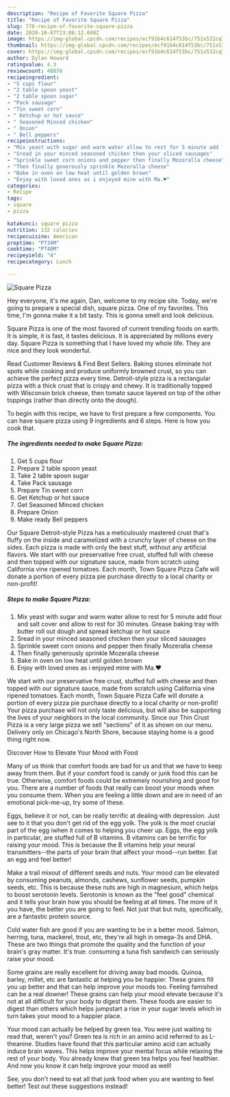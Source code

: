 ```yaml
---
description: "Recipe of Favorite Square Pizza"
title: "Recipe of Favorite Square Pizza"
slug: 776-recipe-of-favorite-square-pizza
date: 2020-10-07T23:08:12.048Z
image: https://img-global.cpcdn.com/recipes/ecf91b4c614f53bc/751x532cq70/square-pizza-recipe-main-photo.jpg
thumbnail: https://img-global.cpcdn.com/recipes/ecf91b4c614f53bc/751x532cq70/square-pizza-recipe-main-photo.jpg
cover: https://img-global.cpcdn.com/recipes/ecf91b4c614f53bc/751x532cq70/square-pizza-recipe-main-photo.jpg
author: Dylan Howard
ratingvalue: 4.3
reviewcount: 48878
recipeingredient:
- "5 cups flour"
- "2 table spoon yeast"
- "2 table spoon sugar"
- "Pack sausage"
- "Tin sweet corn"
- " Ketchup or hot sauce"
- " Seasoned Minced chicken"
- " Onion"
- " Bell peppers"
recipeinstructions:
- "Mix yeast with sugar and warm water allow to rest for 5 minute add flour and salt cover and allow to rest for 30 minutes. Grease baking tray with butter roll out dough and spread ketchup or hot sauce"
- "Sread in your minced seasoned chicken then your sliced sausages"
- "Sprinkle sweet corn onions and pepper then finally Mozeralla cheese"
- "Then finally generously sprinkle Mozeralla cheese"
- "Bake in oven on low heat until golden brown"
- "Enjoy with loved ones as i enjoyed mine with Ma.♥️"
categories:
- Recipe
tags:
- square
- pizza

katakunci: square pizza 
nutrition: 132 calories
recipecuisine: American
preptime: "PT34M"
cooktime: "PT40M"
recipeyield: "4"
recipecategory: Lunch

---
```



![Square Pizza](https://img-global.cpcdn.com/recipes/ecf91b4c614f53bc/751x532cq70/square-pizza-recipe-main-photo.jpg)

Hey everyone, it's me again, Dan, welcome to my recipe site. Today, we're going to prepare a special dish, square pizza. One of my favorites. This time, I'm gonna make it a bit tasty. This is gonna smell and look delicious.

Square Pizza is one of the most favored of current trending foods on earth. It is simple, it is fast, it tastes delicious. It is appreciated by millions every day. Square Pizza is something that I have loved my whole life. They are nice and they look wonderful.

Read Customer Reviews &amp; Find Best Sellers. Baking stones eliminate hot spots while cooking and produce uniformly browned crust, so you can achieve the perfect pizza every time. Detroit-style pizza is a rectangular pizza with a thick crust that is crispy and chewy. It is traditionally topped with Wisconsin brick cheese, then tomato sauce layered on top of the other toppings (rather than directly onto the dough).


To begin with this recipe, we have to first prepare a few components. You can have square pizza using 9 ingredients and 6 steps. Here is how you cook that.

<!--inarticleads1-->

##### The ingredients needed to make Square Pizza:

1. Get 5 cups flour
1. Prepare 2 table spoon yeast
1. Take 2 table spoon sugar
1. Take Pack sausage
1. Prepare Tin sweet corn
1. Get  Ketchup or hot sauce
1. Get  Seasoned Minced chicken
1. Prepare  Onion
1. Make ready  Bell peppers


Our Square Detroit-style Pizza has a meticulously mastered crust that&#39;s fluffy on the inside and caramelized with a crunchy layer of cheese on the sides. Each pizza is made with only the best stuff, without any artificial flavors. We start with our preservative free crust, stuffed full with cheese and then topped with our signature sauce, made from scratch using California vine ripened tomatoes. Each month, Town Square Pizza Cafe will donate a portion of every pizza pie purchase directly to a local charity or non-profit! 

<!--inarticleads2-->

##### Steps to make Square Pizza:

1. Mix yeast with sugar and warm water allow to rest for 5 minute add flour and salt cover and allow to rest for 30 minutes. Grease baking tray with butter roll out dough and spread ketchup or hot sauce
1. Sread in your minced seasoned chicken then your sliced sausages
1. Sprinkle sweet corn onions and pepper then finally Mozeralla cheese
1. Then finally generously sprinkle Mozeralla cheese
1. Bake in oven on low heat until golden brown
1. Enjoy with loved ones as i enjoyed mine with Ma.♥️


We start with our preservative free crust, stuffed full with cheese and then topped with our signature sauce, made from scratch using California vine ripened tomatoes. Each month, Town Square Pizza Cafe will donate a portion of every pizza pie purchase directly to a local charity or non-profit! Your pizza purchase will not only taste delicious, but will also be supporting the lives of your neighbors in the local community. Since our Thin Crust Pizza is a very large pizza we sell &#34;sections&#34; of it as shown on our menu. Delivery only on Chicago&#39;s North Shore, because staying home is a good thing right now. 

Discover How to Elevate Your Mood with Food


Many of us think that comfort foods are bad for us and that we have to keep away from them. But if your comfort food is candy or junk food this can be true. Otherwise, comfort foods could be extremely nourishing and good for you. There are a number of foods that really can boost your moods when you consume them. When you are feeling a little down and are in need of an emotional pick-me-up, try some of these.

Eggs, believe it or not, can be really terrific at dealing with depression. Just see to it that you don't get rid of the egg yolk. The yolk is the most crucial part of the egg iwhen it comes to helping you cheer up. Eggs, the egg yolk in particular, are stuffed full of B vitamins. B vitamins can be terrific for raising your mood. This is because the B vitamins help your neural transmitters--the parts of your brain that affect your mood--run better. Eat an egg and feel better!

Make a trail mixout of different seeds and nuts. Your mood can be elevated by consuming peanuts, almonds, cashews, sunflower seeds, pumpkin seeds, etc. This is because these nuts are high in magnesium, which helps to boost serotonin levels. Serotonin is known as the "feel good" chemical and it tells your brain how you should be feeling at all times. The more of it you have, the better you are going to feel. Not just that but nuts, specifically, are a fantastic protein source.

Cold water fish are good if you are wanting to be in a better mood. Salmon, herring, tuna, mackerel, trout, etc, they're all high in omega-3s and DHA. These are two things that promote the quality and the function of your brain's gray matter. It's true: consuming a tuna fish sandwich can seriously raise your mood. 

Some grains are really excellent for driving away bad moods. Quinoa, barley, millet, etc are fantastic at helping you be happier. These grains fill you up better and that can help improve your moods too. Feeling famished can be a real downer! These grains can help your mood elevate because it's not at all difficult for your body to digest them. These foods are easier to digest than others which helps jumpstart a rise in your sugar levels which in turn takes your mood to a happier place.

Your mood can actually be helped by green tea. You were just waiting to read that, weren't you? Green tea is rich in an amino acid referred to as L-theanine. Studies have found that this particular amino acid can actually induce brain waves. This helps improve your mental focus while relaxing the rest of your body. You already knew that green tea helps you feel healthier. And now you know it can help improve your mood as well!

See, you don't need to eat all that junk food when you are wanting to feel better! Test out  these suggestions  instead!


